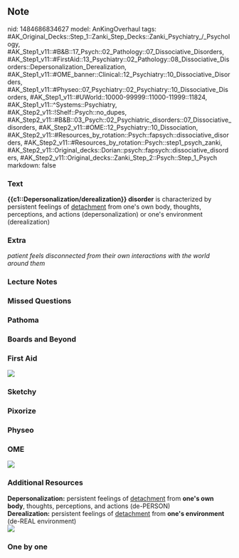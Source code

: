 ## Note
nid: 1484686834627
model: AnKingOverhaul
tags: #AK_Original_Decks::Step_1::Zanki_Step_Decks::Zanki_Psychiatry_/_Psychology, #AK_Step1_v11::#B&B::17_Psych::02_Pathology::07_Dissociative_Disorders, #AK_Step1_v11::#FirstAid::13_Psychiatry::02_Pathology::08_Dissociative_Disorders::Depersonalization_Derealization, #AK_Step1_v11::#OME_banner::Clinical::12_Psychiatry::10_Dissociative_Disorders, #AK_Step1_v11::#Physeo::07_Psychiatry::02_Psychiatry::10_Dissociative_Disorders, #AK_Step1_v11::#UWorld::10000-99999::11000-11999::11824, #AK_Step1_v11::^Systems::Psychiatry, #AK_Step2_v11::!Shelf::Psych::no_dupes, #AK_Step2_v11::#B&B::03_Psych::02_Psychiatric_disorders::07_Dissociative_disorders, #AK_Step2_v11::#OME::12_Psychiatry::10_Dissociation, #AK_Step2_v11::#Resources_by_rotation::Psych::fapsych::dissociative_disorders, #AK_Step2_v11::#Resources_by_rotation::Psych::step1_psych_zanki, #AK_Step2_v11::Original_decks::Dorian::psych::fapsych::dissociative_disorders, #AK_Step2_v11::Original_decks::Zanki_Step_2::Psych::Step_1_Psych
markdown: false

### Text
<div>
  <b>{{c1::Depersonalization/derealization}} disorder</b> is
  characterized by persistent feelings of <u>detachment</u> from
  one's own body, thoughts, perceptions, and actions
  (depersonalization) or one's environment (derealization)
</div>

### Extra
<i>patient feels disconnected from their own interactions with the
world around them</i>

### Lecture Notes


### Missed Questions


### Pathoma


### Boards and Beyond


### First Aid
<img src="tmpjAzDW_.png">

### Sketchy


### Pixorize


### Physeo


### OME
<div class="ome-widget">
  <a href=
  "https://onlinemeded.org/spa/psychiatry/dissociative-disorders/acquire?ref=anki">
  <img src="_OME_AnkiFlashcards_Lesson_4.png"></a>
</div>

### Additional Resources
<div>
  <b>Depersonalization:</b> persistent feelings of
  <u>detachment</u> from <b>one's own body</b>, thoughts,
  perceptions, and actions (de-PERSON)
</div>
<div>
  <b>Derealization:</b> persistent feelings of <u>detachment</u>
  from <b>one's environment</b> (de-REAL environment)
</div>
<div><img src="paste-28205050232833%20(1).jpg" class=
"resizer"></div>

### One by one

